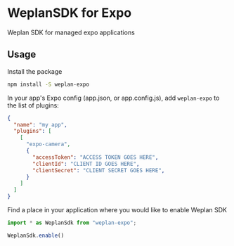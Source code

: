# WeplanSDK for Expo

Weplan SDK for managed expo applications

## Usage

Install the package

```bash
npm install -S weplan-expo
```

In your app's Expo config (app.json, or app.config.js), add `weplan-expo` to the list of plugins:

```json
{
  "name": "my app",
  "plugins": [
    [
      "expo-camera",
      {
        "accessToken": "ACCESS TOKEN GOES HERE",
        "clientId": "CLIENT ID GOES HERE",
        "clientSecret": "CLIENT SECRET GOES HERE",
      }
    ]
  ]
}
```

Find a place in your application where you would like to enable Weplan SDK

```js
import * as WeplanSdk from "weplan-expo";

WeplanSdk.enable()
```